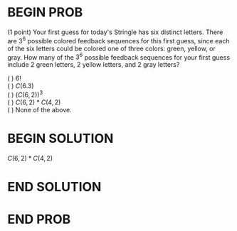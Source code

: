 # BEGIN PROB

(1 point) Your first guess for today's Stringle has six distinct
letters. There are $3^6$ possible colored feedback sequences for this
first guess, since each of the six letters could be colored one of three
colors: green, yellow, or gray. How many of the $3^6$ possible feedback
sequences for your first guess include 2 green letters, 2 yellow
letters, and 2 gray letters?

( ) $6!$\
( ) $C(6.3)$\
( ) $(C(6,2))^3$\
( ) $C(6,2)*C(4,2)$\
( ) None of the above.

# BEGIN SOLUTION

$C(6,2)*C(4,2)$

# END SOLUTION

# END PROB